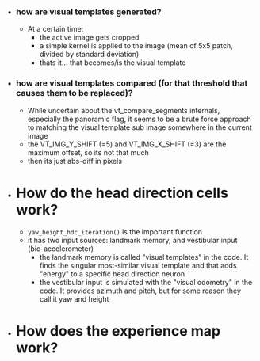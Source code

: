 - ### how are visual templates generated?
    - At a certain time:
        - the active image gets cropped
        - a simple kernel is applied to the image (mean of 5x5 patch, divided by standard deviation)
        - thats it... that becomes/is the visual template
- ### how are visual templates compared (for that threshold that causes them to be replaced)?
    - While uncertain about the vt_compare_segments internals, especially the panoramic flag, it seems to be a brute force approach to matching the visual template sub image somewhere in the current image
    - the VT_IMG_Y_SHIFT (=5) and VT_IMG_X_SHIFT (=3) are the maximum offset, so its not that much
    - then its just abs-diff in pixels
- # How do the head direction cells work?
    - `yaw_height_hdc_iteration()` is the important function
    - it has two input sources: landmark memory, and vestibular input (bio-accelerometer)
        - the landmark memory is called "visual templates" in the code. It finds the singular most-similar visual template and that adds "energy" to a specific head direction neuron
        - the vestibular input is simulated with the "visual odometry" in the code. It provides azimuth and pitch, but for some reason they call it yaw and height
- # How does the experience map work?